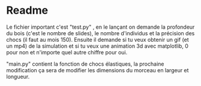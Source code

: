 # Readme

Le fichier important c'est "test.py" , en le lançant on demande la profondeur du bois (c'est le nombre de slides), le nombre d'individus et la précision des chocs (il faut au mois 150). Ensuite il demande si tu veux obtenir un gif (et un mp4) de la simulation et si tu veux une animation 3d avec matplotlib, 0 pour non et n'importe quel autre chiffre pour oui.

"main.py" contient la fonction de chocs élastiques, la prochaine modification ça sera de modifier les dimensions du morceau en largeur et longueur.